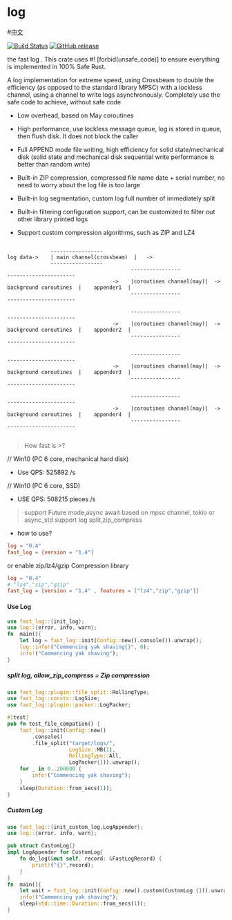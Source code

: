 # log
#[中文](README_CH.md)

[![Build Status](https://app.travis-ci.com/rbatis/fast_log.svg?branch=master)](https://app.travis-ci.com/rbatis/fast_log)
[![GitHub release](https://img.shields.io/github/v/release/rbatis/fast_log)](https://github.com/rbatis/fast_log/releases)


the fast log . This crate uses #! [forbid(unsafe_code)] to ensure everything is implemented in 100% Safe Rust.

A log implementation for extreme speed, using Crossbeam to double the efficiency (as opposed to the standard library MPSC) with a lockless channel, using a channel to write logs asynchronously. Completely use the safe code to achieve, without safe code


* Low overhead, based on May coroutines

* High performance, use lockless message queue, log is stored in queue, then flush disk. It does not block the caller

* Full APPEND mode file writing, high efficiency for solid state/mechanical disk (solid state and mechanical disk sequential write performance is better than random write)

* Built-in ZIP compression, compressed file name date + serial number, no need to worry about the log file is too large

* Built-in log segmentation, custom log full number of immediately split

* Built-in filtering configuration support, can be customized to filter out other library printed logs

* Support custom compression algorithms, such as ZIP and LZ4


```

              -----------------
log data->    | main channel(crossbeam)  |   ->          
              ----------------- 
                                        ----------------                                    ----------------------
                                  ->    |coroutines channel(may)|  -> background coroutines  |    appender1  |
                                        ----------------                                    ----------------------

                                        ----------------                                    ----------------------
                                  ->    |coroutines channel(may)|  -> background coroutines  |    appender2  |
                                        ----------------                                    ----------------------

                                        ----------------                                    ----------------------
                                  ->    |coroutines channel(may)|  -> background coroutines  |    appender3  |
                                        ----------------                                    ----------------------

                                        ----------------                                    ----------------------
                                  ->    |coroutines channel(may)|  -> background coroutines  |    appender4  |
                                        ----------------                                    ----------------------


```



> How fast is >?

// Win10 (PC 6 core, mechanical hard disk)

* Use QPS: 525892 /s



// Win10 (PC 6 core, SSD)

* USE QPS: 508215 pieces /s



> support Future mode,async await based on mpsc channel, tokio or async_std
> support log split,zip_compress

* how to use?

```toml
log = "0.4"
fast_log = {version = "1.4"}
```
or enable zip/lz4/gzip Compression library
```toml
log = "0.4"
# "lz4","zip","gzip"
fast_log = {version = "1.4" , features = ["lz4","zip","gzip"]}
```





#### Use Log

```rust
use fast_log::{init_log};
use log::{error, info, warn};
fn  main(){
    let log = fast_log::init(Config::new().console()).unwrap();
    log::info!("Commencing yak shaving{}", 0);
    info!("Commencing yak shaving");
}
```



##### split log, allow_zip_compress = Zip compression

```rust
use fast_log::plugin::file_split::RollingType;
use fast_log::consts::LogSize;
use fast_log::plugin::packer::LogPacker;

#[test]
pub fn test_file_compation() {
    fast_log::init(Config::new()
        .console()
        .file_split("target/logs/",
                    LogSize::MB(1),
                    RollingType::All,
                    LogPacker{})).unwrap();
    for _ in 0..200000 {
        info!("Commencing yak shaving");
    }
    sleep(Duration::from_secs(1));
}
```



##### Custom Log

```rust
use fast_log::{init_custom_log,LogAppender};
use log::{error, info, warn};

pub struct CustomLog{}
impl LogAppender for CustomLog{
    fn do_log(&mut self, record: &FastLogRecord) {
        print!("{}",record);
    }
}
fn  main(){
    let wait = fast_log::init(Config::new().custom(CustomLog {})).unwrap();
    info!("Commencing yak shaving");
    sleep(std::time::Duration::from_secs(1));
}
```
